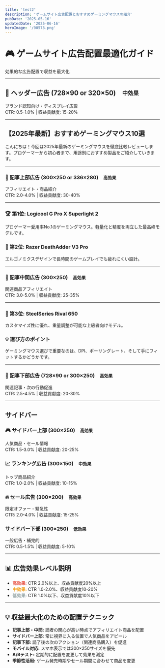 ```yaml
---
title: 'test2'
description: 'ゲームサイト広告配置とおすすめゲーミングマウスの紹介'
pubDate: '2025-05-16'
updatedDate: '2025-06-16'
heroImage: '/00573.png'
---
```


# 🎮 ゲームサイト広告配置最適化ガイド

効果的な広告配置で収益を最大化

---

## 📢 ヘッダー広告 (728×90 or 320×50)　`中効果`

ブランド認知向け・ディスプレイ広告  
CTR: 0.5-1.0% | 収益貢献度: 15-20%

---

## 【2025年最新】おすすめゲーミングマウス10選

こんにちは！今回は2025年最新のゲーミングマウスを徹底比較レビューします。プロゲーマーから初心者まで、用途別におすすめ製品をご紹介していきます。

---

### 🎯 記事上部広告 (300×250 or 336×280)　`高効果`

アフィリエイト・商品紹介  
CTR: 2.0-4.0% | 収益貢献度: 30-40%

---

### 🏆 第1位: Logicool G Pro X Superlight 2

プロゲーマー愛用率No.1のゲーミングマウス。軽量化と精度を両立した最高峰モデルです。

### 🥈 第2位: Razer DeathAdder V3 Pro

エルゴノミクスデザインで長時間のゲームプレイでも疲れにくい設計。

---

### 🎯 記事中間広告 (300×250)　`高効果`

関連商品アフィリエイト  
CTR: 3.0-5.0% | 収益貢献度: 25-35%

---

### 🥉 第3位: SteelSeries Rival 650

カスタマイズ性に優れ、重量調整が可能な上級者向けモデル。

### 💡 選び方のポイント

ゲーミングマウス選びで重要なのは、DPI、ポーリングレート、そして手にフィットするかどうかです。

---

### 🎯 記事下部広告 (728×90 or 300×250)　`高効果`

関連記事・次の行動促進  
CTR: 2.5-4.5% | 収益貢献度: 20-30%

---

## サイドバー

### 🎮 サイドバー上部 (300×250)　`高効果`

人気商品・セール情報  
CTR: 1.5-3.0% | 収益貢献度: 20-25%

### 📈 ランキング広告 (300×150)　`中効果`

トップ商品紹介  
CTR: 1.0-2.0% | 収益貢献度: 10-15%

### 🔥 セール広告 (300×200)　`高効果`

限定オファー・緊急性  
CTR: 2.0-4.0% | 収益貢献度: 15-25%

### サイドバー下部 (300×250)　`低効果`

一般広告・補完的  
CTR: 0.5-1.5% | 収益貢献度: 5-10%

---

## 📊 広告効果レベル説明

- <span style="color:#e74c3c">**高効果:**</span> CTR 2.0%以上、収益貢献度20%以上
- <span style="color:#f39c12">**中効果:**</span> CTR 1.0-2.0%、収益貢献度10-20%
- <span style="color:#95a5a6">**低効果:**</span> CTR 1.0%以下、収益貢献度10%以下

---

## 💡 収益最大化のための配置テクニック

- **記事上部・中間:** 読者の関心が高い時点でアフィリエイト商品を配置
- **サイドバー上部:** 常に視界に入る位置で人気商品をアピール
- **記事下部:** 読了後の次のアクション（関連商品購入）を促進
- **モバイル対応:** スマホ表示では300×250サイズを優先
- **A/Bテスト:** 定期的に配置を変更して効果を測定
- **季節性活用:** ゲーム発売時期やセール期間に合わせて商品を変更

